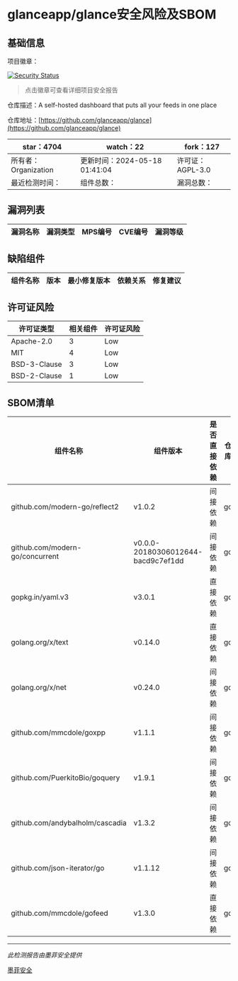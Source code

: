 # glanceapp/glance安全风险及SBOM

## 基础信息

项目徽章：

[![Security Status](https://www.murphysec.com/platform3/v31/badge/1791533256449384448.svg)](https://www.murphysec.com/console/report/1789372252143648768/1791533256449384448)

> 点击徽章可查看详细项目安全报告

仓库描述：A self-hosted dashboard that puts all your feeds in one place

仓库地址：[https://github.com/glanceapp/glance](https://github.com/glanceapp/glance)

| star：4704 | watch：22 | fork：127 |
| ----------- | -------------- | ------------ |
| 所有者：Organization | 更新时间：2024-05-18 01:41:04 | 许可证：AGPL-3.0 |
| 最近检测时间： | 组件总数： | 漏洞总数： |




## 漏洞列表

| 漏洞名称 | 漏洞类型 | MPS编号 | CVE编号 | 漏洞等级 |
| ------- | ------ | ------- | ------ | ----- |





## 缺陷组件

| 组件名称 | 版本 | 最小修复版本 | 依赖关系 | 修复建议 |
| -------- | ---- | ------------ | -------- | -------- |





## 许可证风险

| 许可证类型 | 相关组件 | 许可证风险 |
| ---------- | -------- | ---------- |
|Apache-2.0|3|Low|
|MIT|4|Low|
|BSD-3-Clause|3|Low|
|BSD-2-Clause|1|Low|




## SBOM清单

| 组件名称 | 组件版本 | 是否直接依赖 | 仓库 |
| -------- | -------- | ------------ | ---- |
|github.com/modern-go/reflect2|v1.0.2|间接依赖|go|
|github.com/modern-go/concurrent|v0.0.0-20180306012644-bacd9c7ef1dd|间接依赖|go|
|gopkg.in/yaml.v3|v3.0.1|直接依赖|go|
|golang.org/x/text|v0.14.0|直接依赖|go|
|golang.org/x/net|v0.24.0|间接依赖|go|
|github.com/mmcdole/goxpp|v1.1.1|间接依赖|go|
|github.com/PuerkitoBio/goquery|v1.9.1|间接依赖|go|
|github.com/andybalholm/cascadia|v1.3.2|间接依赖|go|
|github.com/json-iterator/go|v1.1.12|间接依赖|go|
|github.com/mmcdole/gofeed|v1.3.0|直接依赖|go|


------

*此检测报告由墨菲安全提供*

[墨菲安全](www.murphysec.com)